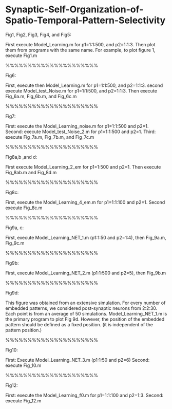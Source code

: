 # Synaptic-Self-Organization-of-Spatio-Temporal-Pattern-Selectivity

Fig1, Fig2, Fig3, Fig4, and Fig5:

First execute Model_Learning.m for p1=1:1:500, and p2=1:1:3.
Then plot them from programs with the same name. For example, to plot figure 1, execute  Fig1.m

%%%%%%%%%%%%%%%%%%%%%

Fig6:

First, execute then Model_Learning.m for  p1=1:1:500, and p2=1:1:3. second execute Model_test_Noise.m for  p1=1:1:500, and p2=1:1:3. Then execute Fig_6a.m, Fig_6b.m, and Fig_6c.m

%%%%%%%%%%%%%%%%%%%%%

Fig7:

First: execute the Model_Learning_noise.m for  p1=1:1:500 and p2=1. 
Second: execute Model_test_Noise_2.m for p1=1:1:500 and p2=1.
Third: execute  Fig_7a.m, Fig_7b.m, and Fig_7c.m

%%%%%%%%%%%%%%%%%%%%%

Fig8a,b ,and d:

First execute Model_Learning_2_em for p1=1:500 and p2=1. Then execute Fig_8ab.m and Fig_8d.m

%%%%%%%%%%%%%%%%%%%%%

Fig8c:

First, execute the Model_Learning_4_em.m for  p1=1:1:100 and p2=1. 
Second execute Fig_8c.m

%%%%%%%%%%%%%%%%%%%%%

Fig9a, c:

First, execute Model_Learning_NET_1.m (p1:1:50 and p2=1:4), then Fig_9a.m, Fig_9c.m 

%%%%%%%%%%%%%%%%%%%%%

Fig9b:

First, execute Model_Learning_NET_2.m (p1:1:500 and p2=5), then Fig_9b.m

%%%%%%%%%%%%%%%%%%%%%

Fig9d:

This figure was obtained from an extensive simulation. For every number of embedded patterns, we considered post-synaptic neurons from 2:2:30. Each point is from an average of 50 simulations.
Model_Learning_NET_1.m is the primary program to plot Fig 9d. However, the position of the embedded pattern should be defined as a fixed position. (it is independent of the pattern position.)

%%%%%%%%%%%%%%%%%%%%%

Fig10:

First: Execute Model_Learning_NET_3.m (p1:1:50 and p2=6)
Second: execute Fig_10.m

%%%%%%%%%%%%%%%%%%%%%

Fig12:

First: execute the Model_Learning_f0.m for  p1=1:1:100 and p2=1:3. 
Second: execute Fig_12.m

